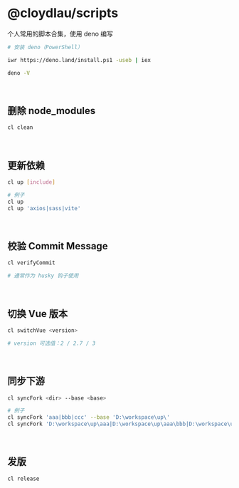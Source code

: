 # @cloydlau/scripts

个人常用的脚本合集，使用 deno 编写

```sh
# 安装 deno（PowerShell）

iwr https://deno.land/install.ps1 -useb | iex

deno -V
```

<br>

## 删除 node_modules

```sh
cl clean
```

<br>

## 更新依赖

```sh
cl up [include]

# 例子
cl up
cl up 'axios|sass|vite'
```

<br>

## 校验 Commit Message

```sh
cl verifyCommit

# 通常作为 husky 钩子使用
```

<br>

## 切换 Vue 版本

```sh
cl switchVue <version>

# version 可选值：2 / 2.7 / 3
```

<br>

## 同步下游

```sh
cl syncFork <dir> --base <base>

# 例子
cl syncFork 'aaa|bbb|ccc' --base 'D:\workspace\up\'
cl syncFork 'D:\workspace\up\aaa|D:\workspace\up\aaa\bbb|D:\workspace\up\aaa\ccc'
```

<br>

## 发版

```sh
cl release
```

<br>
